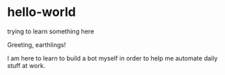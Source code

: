 # hello-world
trying to learn something here

Greeting, earthlings!

I am here to learn to build a bot myself in order to help me automate daily stuff at work.
